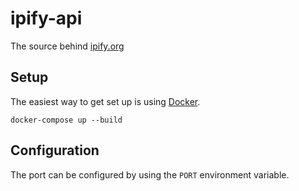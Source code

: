 # ipify-api
The source behind [ipify.org](https://www.ipify.org/)

## Setup

The easiest way to get set up is using [Docker](https://www.docker.com/).

```shell
docker-compose up --build
```

## Configuration

The port can be configured by using the `PORT` environment variable.
